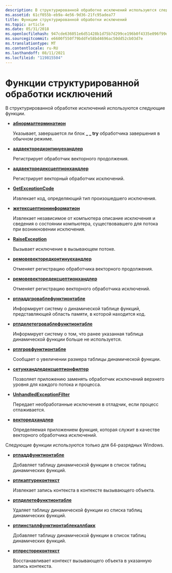 ```yaml
---
description: В структурированной обработке исключений используются следующие функции.
ms.assetid: 61cf055b-eb9a-4e56-9d36-21fc95adea77
title: Функции структурированной обработки исключений
ms.topic: article
ms.date: 05/31/2018
ms.openlocfilehash: 947cde636051e6d51428b1d75b7d299ce196b0f4335e096f99d6da6a277ae259
ms.sourcegitcommit: e6600f550f79bddfe58bd4696ac50dd52cb03d7e
ms.translationtype: MT
ms.contentlocale: ru-RU
ms.lasthandoff: 08/11/2021
ms.locfileid: "119815504"
---
```

# <a name="structured-exception-handling-functions"></a>Функции структурированной обработки исключений

В структурированной обработке исключений используются следующие функции.

-   [**абнормалтерминатион**](abnormaltermination.md)

    Указывает, завершается ли блок **\_ \_ try** обработчика завершения в обычном режиме.

-   [**аддвекторедконтинуехандлер**](/windows/win32/api/errhandlingapi/nf-errhandlingapi-addvectoredcontinuehandler)

    Регистрирует обработчик векторного продолжения.

-   [**аддвекторедексцептионхандлер**](/windows/win32/api/errhandlingapi/nf-errhandlingapi-addvectoredexceptionhandler)

    Регистрирует векторный обработчик исключений.

-   [**GetExceptionCode**](getexceptioncode.md)

    Извлекает код, определяющий тип произошедшего исключения.

-   [**жетексцептионинформатион**](getexceptioninformation.md)

    Извлекает независимое от компьютера описание исключения и сведения о состоянии компьютера, существовавшего для потока при возникновении исключения.

-   [**RaiseException**](/windows/win32/api/errhandlingapi/nf-errhandlingapi-raiseexception)

    Вызывает исключение в вызывающем потоке.

-   [**ремовевекторедконтинуехандлер**](/windows/win32/api/errhandlingapi/nf-errhandlingapi-removevectoredcontinuehandler)

    Отменяет регистрацию обработчика векторного продолжения.

-   [**ремовевекторедексцептионхандлер**](/windows/win32/api/errhandlingapi/nf-errhandlingapi-removevectoredexceptionhandler)

    Отменяет регистрацию векторного обработчика исключений.

-   [**ртладдгроваблефунктионтабле**](/windows/desktop/api/WinNT/nf-winnt-rtladdgrowablefunctiontable)

    Информирует систему о динамической таблице функций, представляющей область памяти, в которой находится код.

-   [**ртлделетегроваблефунктионтабле**](/windows/desktop/api/WinNT/nf-winnt-rtldeletegrowablefunctiontable)

    Информирует систему о том, что ранее указанная таблица динамической функции больше не используется.

-   [**ртлгровфунктионтабле**](/windows/desktop/api/WinNT/nf-winnt-rtlgrowfunctiontable)

    Сообщает о увеличении размера таблицы динамической функции.

-   [**сетунхандледексцептионфилтер**](/windows/win32/api/errhandlingapi/nf-errhandlingapi-setunhandledexceptionfilter)

    Позволяет приложению заменять обработчик исключений верхнего уровня для каждого потока и процесса.

-   [**UnhandledExceptionFilter**](/windows/win32/api/errhandlingapi/nf-errhandlingapi-unhandledexceptionfilter)

    Передает необработанные исключения в отладчик, если процесс отлаживается.

-   [**векторедхандлер**](/windows/desktop/api/WinNT/nc-winnt-pvectored_exception_handler)

    Определяемая приложением функция, которая служит в качестве векторного обработчика исключений.

Следующие функции используются только для 64-разрядных Windows.

-   [**ртладдфунктионтабле**](/windows/desktop/api/WinNT/nf-winnt-rtladdfunctiontable)

    Добавляет таблицу динамической функции в список таблиц динамических функций.

-   [**ртлкаптуреконтекст**](/windows/desktop/api/WinNT/nf-winnt-rtlcapturecontext)

    Извлекает запись контекста в контексте вызывающего объекта.

-   [**ртлделетефунктионтабле**](/windows/desktop/api/WinNT/nf-winnt-rtldeletefunctiontable)

    Удаляет таблицу динамической функции из списка таблиц динамических функций.

-   [**ртлинсталлфунктионтаблекаллбакк**](/windows/desktop/api/WinNT/nf-winnt-rtlinstallfunctiontablecallback)

    Добавляет таблицу динамической функции в список таблиц динамических функций.

-   [**ртлрестореконтекст**](/windows/desktop/api/WinNT/nf-winnt-rtlrestorecontext)

    Восстанавливает контекст вызывающего объекта в указанную запись контекста.

 

 
